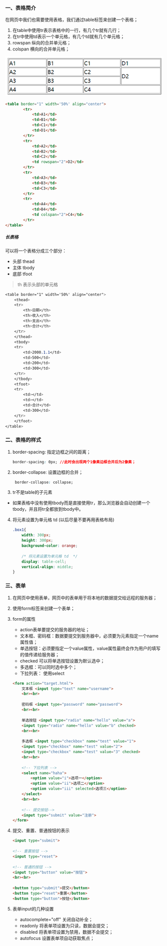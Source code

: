 ### 一、表格简介

在网页中我们也需要使用表格，我们通过table标签来创建一个表格；

1. 在table中使用tr表示表格中的一行，有几个tr就有几行；
2. 在tr中使用td表示一个单元格，有几个td就有几个单元格；
3. rowspan 纵向的合并单元格；
4. colspan 横向的合并单元格；

![pic_015](./res/pic_015.PNG)

```html
<table border="1" width='50%' align="center">
        <tr>
            <td>A1</td>
            <td>B1</td>
            <td>C1</td>
            <td>D1</td>
        </tr>
        <tr>
            <td>A2</td>
            <td>B2</td>
            <td>C2</td>
            <td rowspan="2">D2</td>
        </tr>
        <tr>
            <td>A3</td>
            <td>B3</td>
            <td>C3</td>
        </tr>
        <tr>
            <td>A4</td>
            <td>B4</td>
            <td colspan="2">C4</td>
        </tr>
</table>
```

##### 长表格

可以将一个表格分成三个部分：

* 头部 thead
* 主体 tbody
* 底部 tfoot

> th 表示头部的单元格

```css
<table border="1" width='50%' align="center">
    <thead>
    <tr>
        <th>日期</th>
        <th>收入</th>
        <th>支出</th>
        <th>合计</th>
    </tr>
    </thead>
    <tbody>
    <tr>
        <td>2000.1.1</td>
        <td>500</td>
        <td>200</td>
        <td>300</td>
    </tr>
    </tbody>
    <tfoot>
    <tr>
        <td></td>
        <td></td>
        <td>合计</td>
        <td>300</td>
    </tr>
    </tfoot>
</table>
```







### 二、表格的样式

1. border-spacing:  指定边框之间的距离；

   ```css
   border-spacing: 0px; //此时会出现两个1像素边框合并后为2像素；
   ```

2. border-collapse: 设置边框的合并；

   ```css
    border-collapse: collapse;
   ```

3.  tr不是table的子元素

   * 如果表格中没有使用tbody而是直接使用tr，那么浏览器会自动创建一个tbody，并且将tr全都放到tbody中。

4. 将元素设置为单元格 td (以后尽量不要再用表格布局)

   ```css
   .box1{
       width: 300px;
       height: 300px;
       background-color: orange;
   
       /* 将元素设置为单元格 td  */
       display: table-cell;
       vertical-align: middle;
   }
   ```

   

### 三、表单

1. 在网页中使用表单，网页中的表单用于将本地的数据提交给远程的服务器；

2. 使用form标签来创建一个表单；

3. form的属性

   * action表单要提交的服务器的地址；
   * 文本框、密码框：数据要提交到服务器中，必须要为元素指定一个name属性值；
   *  单选按钮：必须要指定一个value属性，value属性最终会作为用户的填写的值传递给服务器；
     * checked 可以将单选按钮设置为默认选中；
   * 多选框：可以同时选中多个；
   * 下拉列表： 使用select

   ```html
   <form action="target.html">
       文本框 <input type="text" name="username">
       <br><br>
       
       密码框 <input type="password" name="password">
       <br><br>
       
       单选按钮 <input type="radio" name="hello" value="a">
       <input type="radio" name="hello" value="b" checked>
       <br><br>
       
       多选框 <input type="checkbox" name="test" value="1">
       <input type="checkbox" name="test" value="2">
       <input type="checkbox" name="test" value="3" checked>
       <br><br>
   
       <!-- 下拉列表 -->
       <select name="haha">
           <option value="i">选项一</option>
           <option value="ii">选项二</option>
           <option value="iii" selected>选项三</option>
       </select>
       <br><br>
       
       <!-- 提交按钮-->
       <input type="submit" value="注册">
   </form>
   ```

   

4. 提交、重置、普通按钮的表示

   ```html
   <input type="submit">
   
   <!-- 重置按钮 -->
   <input type="reset">
   
   <!-- 普通的按钮 -->
   <input type="button" value="按钮">
   <br><br>
           
   <button type="submit">提交</button>
   <button type="reset">重置</button>
   <button type="button">按钮</button>
   ```

5. 表单input的几种设置

   * autocomplete="off" 关闭自动补全；
   * readonly 将表单项设置为只读，数据会提交；
   * disabled 将表单项设置为禁用，数据不会提交；
   * autofocus 设置表单项自动获取焦点；

   